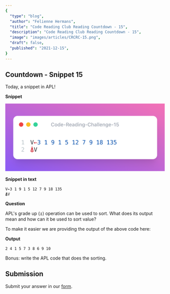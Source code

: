 ```yaml
---
{
  "type": "blog",
  "author": "Felienne Hermans",
  "title": "Code Reading Club Reading Countdown - 15",
  "description": "Code Reading Club Reading Countdown - 15",
  "image": "images/articles/CRCRC-15.png",
  "draft": false,
  "published": "2021-12-15",
}
---
```




## Countdown - Snippet 15

Today, a snippet in APL!

**Snippet**

![CRCRC-15](/images/articles/CRCRC-15.png)

**Snippet in text**

```apl
V←3 1 9 1 5 12 7 9 18 135
⍋V
```

**Question**

APL's grade up (⍋) operation can be used to sort. What does its output mean and how can it be used to sort value?

To make it easier we are providing the output of the above code here:

**Output**

```
2 4 1 5 7 3 8 6 9 10
```

Bonus: write the APL code that does the sorting.

## Submission

Submit your answer in our [form](https://forms.gle/241ak21gMu1fRada6).
